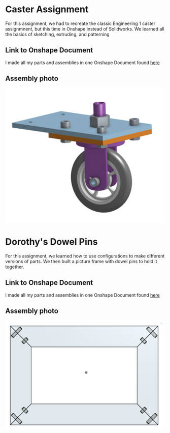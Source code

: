 # Caster Assignment
For this assignment, we had to recreate the classic Engineering 1 caster assignmnent, but this time in Onshape instead of Solidworks. We learned all the basics of sketching, extruding, and patterning
## Link to Onshape Document
I made all my parts and assemblies in one Onshape Document found [here](https://cvilleschools.onshape.com/documents/eae5dc97217fca81185a1770/w/6e9210f9cafca1a231e8f307/e/2ec7064764dfcd987c577c06)
## Assembly photo
<img src="Caster.png" alt="Caster" width="500">

# Dorothy's Dowel Pins
For this assignment, we learned how to use configurations to make different versions of parts. We then built a picture frame with dowel pins to hold it together.
## Link to Onshape Document
I made all my parts and assemblies in one Onshape Document found [here](https://cvilleschools.onshape.com/documents/8ad1ce960ba6d6a663081bad/w/1790f6fb3c54f1cb8aa6cb15/e/b16635db76a9590d538fda98)
## Assembly photo
<img src="Dowel.png" alt="Dowel" width="500">
